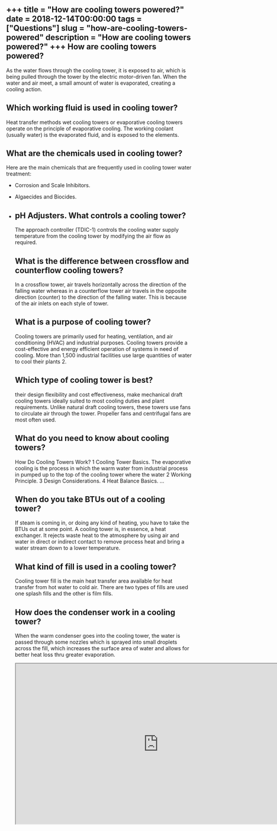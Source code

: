 +++
title = "How are cooling towers powered?"
date = 2018-12-14T00:00:00
tags = ["Questions"]
slug = "how-are-cooling-towers-powered"
description = "How are cooling towers powered?"
+++
How are cooling towers powered?
-------------------------------

As the water flows through the cooling tower, it is exposed to air, which is being pulled through the tower by the electric motor-driven fan. When the water and air meet, a small amount of water is evaporated, creating a cooling action.

Which working fluid is used in cooling tower?
---------------------------------------------

Heat transfer methods wet cooling towers or evaporative cooling towers operate on the principle of evaporative cooling. The working coolant (usually water) is the evaporated fluid, and is exposed to the elements.

What are the chemicals used in cooling tower?
---------------------------------------------

Here are the main chemicals that are frequently used in cooling tower water treatment:

- Corrosion and Scale Inhibitors.
- Algaecides and Biocides.
- pH Adjusters. What controls a cooling tower?
    ------------------------------
    
    The approach controller (TDIC-1) controls the cooling water supply temperature from the cooling tower by modifying the air flow as required.
    
    What is the difference between crossflow and counterflow cooling towers?
    ------------------------------------------------------------------------
    
    In a crossflow tower, air travels horizontally across the direction of the falling water whereas in a counterflow tower air travels in the opposite direction (counter) to the direction of the falling water. This is because of the air inlets on each style of tower.
    
    What is a purpose of cooling tower?
    -----------------------------------
    
    Cooling towers are primarily used for heating, ventilation, and air conditioning (HVAC) and industrial purposes. Cooling towers provide a cost-effective and energy efficient operation of systems in need of cooling. More than 1,500 industrial facilities use large quantities of water to cool their plants 2.
    
    Which type of cooling tower is best?
    ------------------------------------
    
    their design flexibility and cost effectiveness, make mechanical draft cooling towers ideally suited to most cooling duties and plant requirements. Unlike natural draft cooling towers, these towers use fans to circulate air through the tower. Propeller fans and centrifugal fans are most often used.
    
    What do you need to know about cooling towers?
    ----------------------------------------------
    
    How Do Cooling Towers Work? 1 Cooling Tower Basics. The evaporative cooling is the process in which the warm water from industrial process in pumped up to the top of the cooling tower where the water 2 Working Principle. 3 Design Considerations. 4 Heat Balance Basics. …
    
    When do you take BTUs out of a cooling tower?
    ---------------------------------------------
    
    If steam is coming in, or doing any kind of heating, you have to take the BTUs out at some point. A cooling tower is, in essence, a heat exchanger. It rejects waste heat to the atmosphere by using air and water in direct or indirect contact to remove process heat and bring a water stream down to a lower temperature.
    
    What kind of fill is used in a cooling tower?
    ---------------------------------------------
    
    Cooling tower fill is the main heat transfer area available for heat transfer from hot water to cold air. There are two types of fills are used one splash fills and the other is film fills.
    
    How does the condenser work in a cooling tower?
    -----------------------------------------------
    
    When the warm condenser goes into the cooling tower, the water is passed through some nozzles which is sprayed into small droplets across the fill, which increases the surface area of water and allows for better heat loss thru greater evaporation.
    
    <iframe allow="accelerometer; autoplay; clipboard-write; encrypted-media; gyroscope; picture-in-picture" allowfullscreen="" class="__youtube_prefs__  epyt-is-override  no-lazyload" data-no-lazy="1" data-origheight="433" data-origwidth="770" data-skipgform_ajax_framebjll="" height="433" id="_ytid_51557" loading="lazy" src="https://www.youtube.com/embed/ZzEHoMvzErY?enablejsapi=1&autoplay=0&cc_load_policy=0&cc_lang_pref=&iv_load_policy=1&loop=0&modestbranding=0&rel=1&fs=1&playsinline=0&autohide=2&theme=dark&color=red&controls=1&" title="YouTube player" width="770"></iframe>